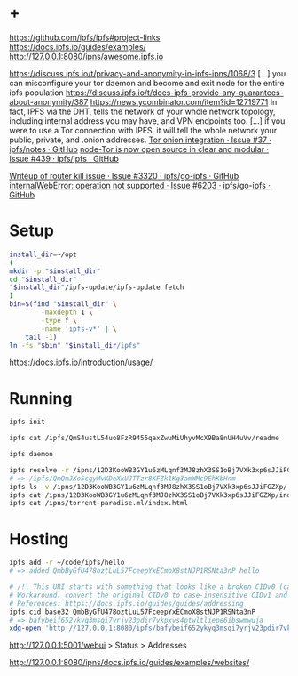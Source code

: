 # +

https://github.com/ipfs/ipfs#project-links
https://docs.ipfs.io/guides/examples/
http://127.0.0.1:8080/ipns/awesome.ipfs.io

https://discuss.ipfs.io/t/privacy-and-anonymity-in-ipfs-ipns/1068/3
    [...] you can misconfigure your tor daemon and become and exit node for the entire ipfs population
https://discuss.ipfs.io/t/does-ipfs-provide-any-guarantees-about-anonymity/387
https://news.ycombinator.com/item?id=12719771
    In fact, IPFS via the DHT, tells the network of your whole network topology, including internal address you may have, and VPN endpoints too.
    [...] if you were to use a Tor connection with IPFS, it will tell the whole network your public, private, and .onion addresses.
[Tor onion integration · Issue \#37 · ipfs/notes · GitHub](https://github.com/ipfs/notes/issues/37)
[node\-Tor is now open source in clear and modular · Issue \#439 · ipfs/ipfs · GitHub](https://github.com/ipfs/ipfs/issues/439)

[Writeup of router kill issue · Issue \#3320 · ipfs/go\-ipfs · GitHub](https://github.com/ipfs/go-ipfs/issues/3320)
[internalWebError: operation not supported · Issue \#6203 · ipfs/go\-ipfs · GitHub](https://github.com/ipfs/go-ipfs/issues/6203)

# Setup

```bash
install_dir=~/opt
(
mkdir -p "$install_dir"
cd "$install_dir"
"$install_dir"/ipfs-update/ipfs-update fetch
)
bin=$(find "$install_dir" \
        -maxdepth 1 \
        -type f \
        -name 'ipfs-v*' | \
    tail -1)
ln -fs "$bin" "$install_dir/ipfs"
```

https://docs.ipfs.io/introduction/usage/

# Running

```bash
ipfs init

ipfs cat /ipfs/QmS4ustL54uo8FzR9455qaxZwuMiUhyvMcX9Ba8nUH4uVv/readme

ipfs daemon

ipfs resolve -r /ipns/12D3KooWB3GY1u6zMLqnf3MJ8zhX3SS1oBj7VXk3xp6sJJiFGZXp
# => /ipfs/QmQmJXo5cgyMvKDeXkUJTTzr8KFZk1Kg3amWMc9EhKbHnm
ipfs ls -v /ipns/12D3KooWB3GY1u6zMLqnf3MJ8zhX3SS1oBj7VXk3xp6sJJiFGZXp/
ipfs cat /ipns/12D3KooWB3GY1u6zMLqnf3MJ8zhX3SS1oBj7VXk3xp6sJJiFGZXp/index.html
ipfs cat /ipns/torrent-paradise.ml/index.html
```

# Hosting

```bash
ipfs add -r ~/code/ipfs/hello
# => added QmbByGfU478oztLuL57FceepYxECmoX8stNJP1RSNta3nP hello

# /!\ This URI starts with something that looks like a broken CIDv0 (case-sensitive "Qm…"). Some browser vendors force lowecase in URIs before IPFS Companion is able to fix it.
# Workaround: convert the original CIDv0 to case-insensitive CIDv1 and try again.
# References: https://docs.ipfs.io/guides/guides/addressing
ipfs cid base32 QmbByGfU478oztLuL57FceepYxECmoX8stNJP1RSNta3nP
# => bafybeif652ykyq3msqi7yrjv23pdir7vkpxvs4ptwltliepe6ibswmwuja
xdg-open 'http://127.0.0.1:8080/ipfs/bafybeif652ykyq3msqi7yrjv23pdir7vkpxvs4ptwltliepe6ibswmwuja/'
```

http://127.0.0.1:5001/webui > Status > Addresses

http://127.0.0.1:8080/ipns/docs.ipfs.io/guides/examples/websites/


